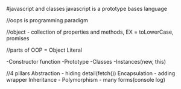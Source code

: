 #javascript and classes
javascript is a prototype bases language

//oops is programming paradigm

//object - collection of properties and methods, EX = toLowerCase, promises

//parts of OOP = Object Literal

-Constructor function
-Prototype
-Classes
-Instances(new, this)

//4 pillars
Abstraction - hiding detail(fetch())
Encapsulation - adding wrapper
Inheritance - 
Polymorphism - many forms(console log)

